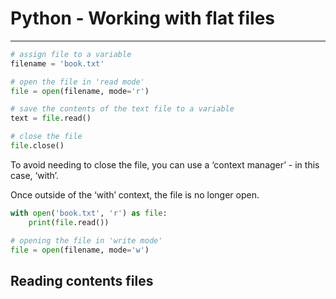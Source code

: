 # Python - Working with flat files

---

```python
# assign file to a variable
filename = 'book.txt'

# open the file in 'read mode'
file = open(filename, mode='r')

# save the contents of the text file to a variable
text = file.read()

# close the file
file.close()
```

To avoid needing to close the file, you can use a ‘context manager’ - in this case, ‘with’.

Once outside of the ‘with’ context, the file is no longer open.

```python
with open('book.txt', 'r') as file:
	print(file.read())
```

```python
# opening the file in 'write mode'
file = open(filename, mode='w')
```

## Reading contents files
